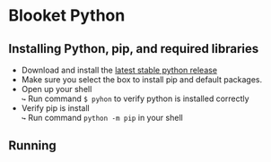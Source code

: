 # Blooket Python

## Installing Python, pip, and required libraries
- Download and install the [latest stable python release](https://www.python.org/downloads/)
- Make sure you select the box to install pip and default packages.
- Open up your shell <br>
 `↪` Run command `$ pyhon`  to verify python is installed correctly
- Verify pip is install <br>
 `↪` Run command `python -m pip`  in your shell
 
 ## Running
 
